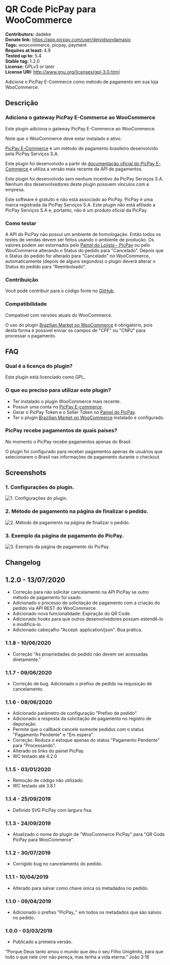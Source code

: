 # QR Code PicPay para WooCommerce #
**Contributors:** dadeke  
**Donate link:** https://app.picpay.com/user/deividsondamasio  
**Tags:** woocommerce, picpay, payment  
**Requires at least:** 4.9  
**Tested up to:** 5.4  
**Stable tag:** 1.2.0  
**License:** GPLv3 or later  
**License URI:** http://www.gnu.org/licenses/gpl-3.0.html  

Adicione o PicPay E-Commerce como método de pagamento em sua loja WooCommerce.

## Descrição ##

### Adiciona o gateway PicPay E-Commerce ao WooCommerce ###

Este plugin adiciona o gateway PicPay E-Commerce ao WooCommerce.

Note que o WooCommerce deve estar instalado e ativo.

[PicPay E-Commerce](https://ecommerce.picpay.com/) é um método de pagamento brasileiro desenvolvido pela PicPay Serviços S.A.

Este plugin foi desenvolvido a partir da [documentação oficial do PicPay E-Commerce](https://ecommerce.picpay.com/doc/) e utiliza a versão mais recente da API de pagamentos.

Este plugin foi desenvolvido sem nenhum incentivo da PicPay Serviços S.A. Nenhum dos desenvolvedores deste plugin possuem vínculos com a empresa.

Este software é gratuito e não está associado ao PicPay. PicPay é uma marca registrada da PicPay Serviços S.A. Este plugin não está afiliado a PicPay Serviços S.A e, portanto, não é um produto oficial da PicPay.

### Como testar ###

A API do PicPay não possui um ambiente de homologação. Então todos os testes de vendas devem ser feitos usando o ambiente de produção.
Os valores podem ser estornados pelo [Painel do Lojista - PicPay](https://lojista.picpay.com/login) ou pelo WooCommerce alterando o Status do pedido para "Cancelado".
Depois que o Status do pedido for alterado para "Cancelado" no WooCommerce, automaticamente (depois de alguns segundos) o plugin deverá alterar o Status do pedido para "Reembolsado".

### Contribuição ###

Você pode contribuir para o código fonte no [GitHub](https://github.com/dadeke/woo-picpay).

### Compatibilidade ###

Compatível com versões atuais do WooCommerce.

O uso do plugin [Brazilian Market on WooCommerce](http://wordpress.org/plugins/woocommerce-extra-checkout-fields-for-brazil/) é obrigatório, pois desta forma é possível enviar os campos de "CPF" ou "CNPJ" para processar o pagamento.

## FAQ ##

### Qual é a licença do plugin? ###

Este plugin está licenciado como GPL.

### O que eu preciso para utilizar este plugin? ###

* Ter instalado o plugin WooCommerce mais recente.
* Possuir uma conta no [PicPay E-commerce](https://ecommerce.picpay.com/ "PicPay E-commerce").
* Gerar o PicPay Token e o Seller Token no [Painel do PicPay](https://lojista.picpay.com/login "Painel do PicPay").
* Ter o plugin [Brazilian Market on WooCommerce](http://wordpress.org/plugins/woocommerce-extra-checkout-fields-for-brazil/) instalado e configurado.

### PicPay recebe pagamentos de quais países? ###

No momento o PicPay recebe pagamentos apenas do Brasil.

O plugin foi configurado para receber pagamentos apenas de usuários que selecionarem o Brasil nas informações de pagamento durante o checkout.

## Screenshots ##

### 1. Configurações do plugin. ###
![1. Configurações do plugin.](http://ps.w.org/woo-picpay/assets/screenshot-1.png)

### 2. Método de pagamento na página de finalizar o pedido. ###
![2. Método de pagamento na página de finalizar o pedido.](http://ps.w.org/woo-picpay/assets/screenshot-2.png)

### 3. Exemplo da página de pagamento do PicPay. ###
![3. Exemplo da página de pagamento do PicPay.](http://ps.w.org/woo-picpay/assets/screenshot-3.png)

## Changelog ##

## 1.2.0 - 13/07/2020 ##

* Correção para não solicitar cancelamento na API PicPay se outro método de pagamento foi usado.
* Adicionado o processo de solicitação de pagamento com a criação do pedido via API REST do WooCommerce.
* Adicionado nova funcionalidade: Expiração do QR Code.
* Adicionado hooks para que outros desenvolvedores possam estendê-lo e modificá-lo.
* Adicionado cabeçalho "Accept: application/json". Boa prática.

### 1.1.8 - 10/06/2020 ###

* Correção "As propriedades do pedido não devem ser acessadas diretamente."

### 1.1.7 - 09/06/2020 ###

* Correção de bug. Adicionado o prefixo de pedido na requisição de cancelamento.

### 1.1.6 - 08/06/2020 ###

* Adicionado parâmetro de configuração "Prefixo de pedido".
* Adicionado a resposta da solicitação de pagamento no registro de depuração.
* Permite que o callback cancele somente pedidos com o status "Pagamento Pendente" e "Em espera".
* Correção. Reduza o estoque apenas do status "Pagamento Pendente" para "Processando".
* Alterado os links do painel PicPay.
* WC testado até 4.2.0

### 1.1.5 - 03/01/2020 ###

* Remoção de código não utilizado.
* WC testado até 3.8.1

### 1.1.4 - 25/09/2019 ###

* Definido SVG PicPay com largura fixa.

### 1.1.3 - 24/09/2019 ###

* Atualizado o nome do plugin de "WooCommerce PicPay" para "QR Code PicPay para WooCommerce".

### 1.1.2 - 30/07/2019 ###

* Corrigido bug no cancelamento do pedido.

### 1.1.1 - 10/04/2019 ###

* Alterado para salvar como chave única os metadados no pedido.

### 1.1.0 - 09/04/2019 ###

* Adicionado o prefixo "PicPay_" em todos os metadados que são salvos no pedido.

### 1.0.0 - 03/03/2019 ###

* Publicado a primeira versão.

"Porque Deus tanto amou o mundo que deu o seu Filho Unigênito, para que todo o que nele crer não pereça, mas tenha a vida eterna." João 3:16
